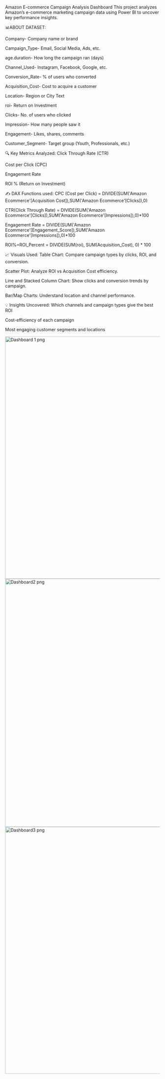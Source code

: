 Amazon E-commerce Campaign Analysis Dashboard
This project analyzes Amazon’s e-commerce marketing campaign data using Power BI to uncover key performance insights.

📊ABOUT DATASET:

Company- Company name or brand

Campaign_Type- Email, Social Media, Ads, etc.

age.duration- How long the campaign ran (days)

Channel_Used- Instagram, Facebook, Google, etc.

Conversion_Rate- % of users who converted

Acquisition_Cost- Cost to acquire a customer

Location- Region or City Text

roi- Return on Investment

Clicks- No. of users who clicked

Impression- How many people saw it

Engagement- Likes, shares, comments

Customer_Segment- Target group (Youth, Professionals, etc.)

🔍 Key Metrics Analyzed: Click Through Rate (CTR)

Cost per Click (CPC)

Engagement Rate

ROI % (Return on Investment)

✍️ DAX Functions used: CPC (Cost per Click) = DIVIDE(SUM('Amazon Ecommerce'[Acquisition Cost]),SUM('Amazon Ecommerce'[Clicks]),0)

CTR(Click Through Rate) = DIVIDE(SUM('Amazon Ecommerce'[Clicks]),SUM('Amazon Ecommerce'[Impressions]),0)*100

Engagement Rate = DIVIDE(SUM('Amazon Ecommerce'[Engagement_Score]),SUM('Amazon Ecommerce'[Impressions]),0)*100

ROI%=ROI_Percent = DIVIDE(SUM(roi), SUM(Acquisition_Cost), 0) * 100

📈 Visuals Used: Table Chart: Compare campaign types by clicks, ROI, and conversion.

Scatter Plot: Analyze ROI vs Acquisition Cost efficiency.

Line and Stacked Column Chart: Show clicks and conversion trends by campaign.

Bar/Map Charts: Understand location and channel performance.

💡 Insights Uncovered: Which channels and campaign types give the best ROI

Cost-efficiency of each campaign

Most engaging customer segments and locations


<img width="1384" height="789" alt="Dashboard 1 png" src="https://github.com/user-attachments/assets/66fcfda6-9c80-4e2d-a1c4-1c33ae6f2343" />


<img width="1397" height="808" alt="Dashboard2 png" src="https://github.com/user-attachments/assets/b7158cc9-8e5c-4ef4-879b-e313a310a010" />


<img width="1400" height="804" alt="Dashboard3 png" src="https://github.com/user-attachments/assets/ad01f6a5-d9c0-4bb2-825b-445a34f255d4" />



